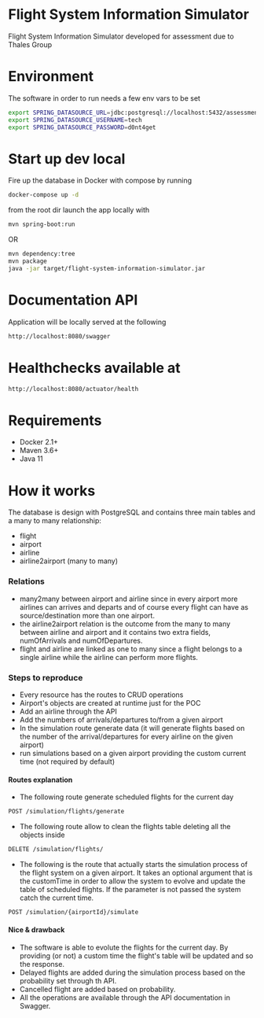 # Flight System Information Simulator
Flight System Information Simulator developed for assessment due to Thales Group

# Environment
The software in order to run needs a few env vars to be set
```bash
export SPRING_DATASOURCE_URL=jdbc:postgresql://localhost:5432/assessment
export SPRING_DATASOURCE_USERNAME=tech
export SPRING_DATASOURCE_PASSWORD=d0nt4get
```

# Start up dev local
Fire up the database in Docker with compose by running
```bash
docker-compose up -d
```
from the root dir launch the app locally with
```bash
mvn spring-boot:run
```
OR
```bash
mvn dependency:tree
mvn package
java -jar target/flight-system-information-simulator.jar
```

# Documentation API
Application will be locally served at the following
```bash
http://localhost:8080/swagger
```

# Healthchecks available at
```bash
http://localhost:8080/actuator/health
```

# Requirements
- Docker 2.1+
- Maven 3.6+
- Java 11

# How it works
The database is design with PostgreSQL and contains three main tables and a many to many relationship:
- flight
- airport
- airline
- airline2airport (many to many)
### Relations
- many2many between airport and airline since in every airport more airlines can arrives and departs and of course 
every flight can have as source/destination more than one airport.
- the airline2airport relation is the outcome from the many to many between airline and airport and it contains two 
extra fields, numOfArrivals and numOfDepartures.
- flight and airline are linked as one to many since a flight belongs to a single airline while the airline can 
perform more flights.

### Steps to reproduce
- Every resource has the routes to CRUD operations
- Airport's objects are created at runtime just for the POC
- Add an airline through the API
- Add the numbers of arrivals/departures to/from a given airport
- In the simulation route generate data (it will generate flights based on the number of the arrival/departures for 
every airline on the given airport)
- run simulations based on a given airport providing the custom current time (not required by default)

#### Routes explanation
- The following route generate scheduled flights for the current day
```bash
POST /simulation/flights/generate
```
- The following route allow to clean the flights table deleting all the objects inside
```bash
DELETE /simulation/flights/
```
- The following is the route that actually starts the simulation process of the flight system on a given airport. It 
takes an optional argument that is the customTime in order to allow the system to evolve and update the table of scheduled flights. If 
the parameter is not passed the system catch the current time.
```bash
POST /simulation/{airportId}/simulate
```

#### Nice & drawback
- The software is able to evolute the flights for the current day. By providing (or not) a custom time the flight's 
table will be updated and so the response.
- Delayed flights are added during the simulation process based on the probability set through th API.
- Cancelled flight are added based on probability.
- All the operations are available through the API documentation in Swagger.